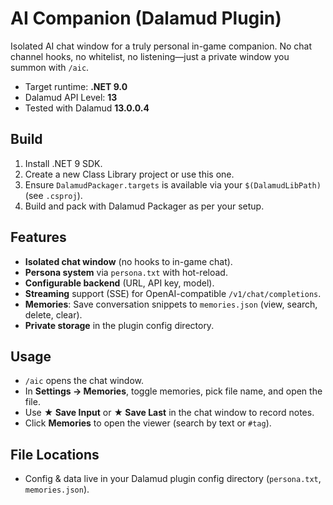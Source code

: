 ﻿# AI Companion (Dalamud Plugin)

Isolated AI chat window for a truly personal in-game companion. No chat channel hooks, no whitelist, no listening—just a private window you summon with `/aic`.

- Target runtime: **.NET 9.0**
- Dalamud API Level: **13**
- Tested with Dalamud **13.0.0.4**

## Build
1. Install .NET 9 SDK.
2. Create a new Class Library project or use this one.
3. Ensure `DalamudPackager.targets` is available via your `$(DalamudLibPath)` (see `.csproj`).
4. Build and pack with Dalamud Packager as per your setup.

## Features
- **Isolated chat window** (no hooks to in-game chat).
- **Persona system** via `persona.txt` with hot-reload.
- **Configurable backend** (URL, API key, model).
- **Streaming** support (SSE) for OpenAI-compatible `/v1/chat/completions`.
- **Memories**: Save conversation snippets to `memories.json` (view, search, delete, clear).
- **Private storage** in the plugin config directory.

## Usage
- `/aic` opens the chat window.
- In **Settings → Memories**, toggle memories, pick file name, and open the file.
- Use **★ Save Input** or **★ Save Last** in the chat window to record notes.
- Click **Memories** to open the viewer (search by text or `#tag`).

## File Locations
- Config & data live in your Dalamud plugin config directory (`persona.txt`, `memories.json`).
